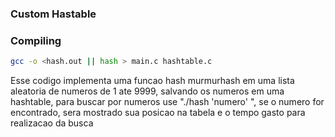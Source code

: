 ### Custom Hastable

### Compiling

```bash
gcc -o <hash.out || hash > main.c hashtable.c 
```

Esse codigo implementa uma funcao hash murmurhash em uma lista aleatoria de numeros de 1 ate 9999, salvando os numeros em uma hashtable, para buscar por numeros use "./hash 'numero' ", se o numero for encontrado, sera mostrado sua posicao na tabela e o tempo gasto para realizacao da busca
